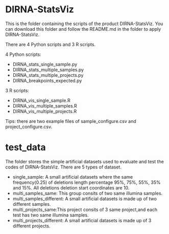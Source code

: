 # DIRNA-StatsViz
This is the folder containing the scripts of the product DIRNA-StatsViz. You can download this folder and follow the README.md in the folder to apply DIRNA-StatsViz.

There are 4 Python scripts and 3 R scripts.

4 Python scripts:
* DIRNA_stats_single_sample.py
* DIRNA_stats_multiple_samples.py
* DIRNA_stats_multiple_projects.py
* DIRNA_breakpoints_expected.py

3 R scripts:
* DIRNA_vis_single_sample.R
* DIRNA_vis_multiple_samples.R
* DIRNA_vis_multiple_projects.R

Tips: there are two example files of sample_configure.csv and project_configure.csv.

# test_data
The folder stores the simple artificial datasets used to evaluate and test the codes of DIRNA-StatsViz. There are 5 types of dataset.
 * single_sample: A small artificial datasets where the same frequency(0.25) of deletions length percentage 95%, 75%, 55%, 35% and 15%. All deletions                         deletion start coordinates are 10.
 * multi_samples_same: This group consits of two same illumina samples.
 * multi_samples_different: A small artificial datasets is made up of two different samples.
 * multi_projects_same:This project consits of 3 same project,and each test has two same illumina samples.
 * multi_projects_different: A small artificial datasets is made up of 3 different projects.






